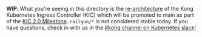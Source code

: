**WIP**: What you're seeing in this directory is the [re-architecture][kep3] of the Kong Kubernetes Ingress Controller (KIC) which will be promoted to main as part of the [KIC 2.0 Milestone][milestone-12]. `railgun/*` is not considered stable today. If you have questions, check in with us in the [#kong channel on Kubernetes slack][slack]!

[kep3]:https://github.com/Kong/kubernetes-ingress-controller/blob/5ff10fb79ea1ccd7d1d624440065d00f8f8b9029/railgun/keps/0003-kic-kubebuilder-re-architecture.md
[milestone-12]:https://github.com/Kong/kubernetes-ingress-controller/milestone/12
[slack]:https://app.slack.com/client/T09NY5SBT/CDCA87FRD
